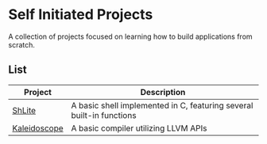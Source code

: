 # Self Initiated Projects
A collection of projects focused on learning how to build applications from scratch.


## List
| Project | Description|
| ---- | ----|
|[ShLite](./shell)| A basic shell implemented in C, featuring several built-in functions |
|[Kaleidoscope](./kaleidoscope)| A basic compiler utilizing LLVM APIs |
